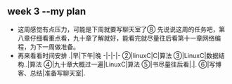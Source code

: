 ## week 3 --my plan
- 这周感觉有点压力，可能是下周就要写聊天室了⑧
先说说这周的任务吧，第八章仔细看重点看，九十章了解就好，能看完就尽量往后看第十一章网络编程，为下一周做准备。
- 再来看看时间安排
 .|早|下午|晚
 -|-|-|-
 ②|linuxC|C|算法
 ③|LinuxC|数据结构..|算法
 ④|九十章大概过一遍|LinuxC|算法
 ⑤|书尽量往后看|.|.
 ⑥|写博客、总结|准备写聊天室|.
